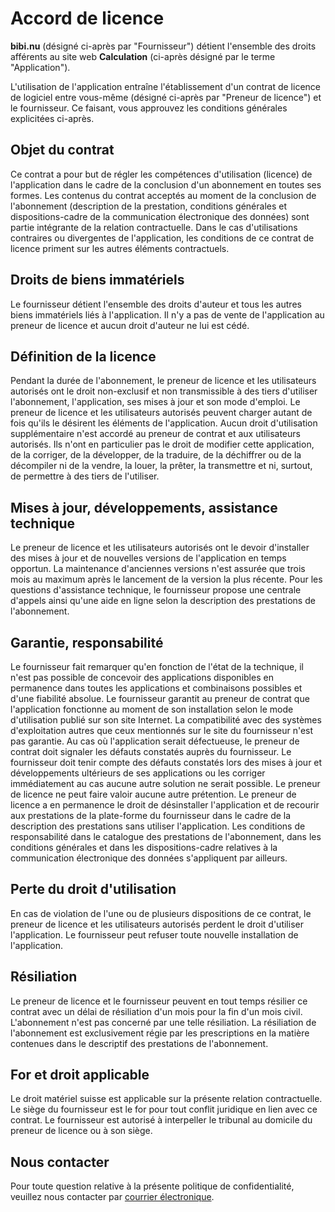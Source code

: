 # Accord de licence

**bibi.nu** (désigné ci-après par "Fournisseur") détient l'ensemble des droits afférents au site
web **Calculation** (ci-après désigné par le terme "Application").

L'utilisation de l'application entraîne l'établissement d'un contrat de licence de logiciel
entre vous-même (désigné ci-après par "Preneur de licence") et le fournisseur. Ce faisant, vous
approuvez les conditions générales explicitées ci-après.

## Objet du contrat

Ce contrat a pour but de régler les compétences d'utilisation (licence) de l'application dans le
cadre de la conclusion d'un abonnement en toutes ses formes. Les contenus du contrat acceptés au
moment de la conclusion de l'abonnement (description de la prestation, conditions générales et
dispositions-cadre de la communication électronique des données) sont partie intégrante de la
relation contractuelle. Dans le cas d'utilisations contraires ou divergentes de l'application,
les conditions de ce contrat de licence priment sur les autres éléments contractuels.

## Droits de biens immatériels

Le fournisseur détient l'ensemble des droits d'auteur et tous les autres biens immatériels liés
à l'application. Il n'y a pas de vente de l'application au preneur de licence et aucun droit
d'auteur ne lui est cédé.

## Définition de la licence

Pendant la durée de l'abonnement, le preneur de licence et les utilisateurs autorisés ont le
droit non-exclusif et non transmissible à des tiers d'utiliser l'abonnement, l'application, ses
mises à jour et son mode d'emploi. Le preneur de licence et les utilisateurs autorisés peuvent
charger autant de fois qu'ils le désirent les éléments de l'application. Aucun droit
d'utilisation supplémentaire n'est accordé au preneur de contrat et aux utilisateurs autorisés.
Ils n'ont en particulier pas le droit de modifier cette application, de la corriger, de la
développer, de la traduire, de la déchiffrer ou de la décompiler ni de la vendre, la louer, la
prêter, la transmettre et ni, surtout, de permettre à des tiers de l'utiliser.

## Mises à jour, développements, assistance technique

Le preneur de licence et les utilisateurs autorisés ont le devoir d'installer des mises à jour
et de nouvelles versions de l'application en temps opportun. La maintenance d'anciennes versions
n'est assurée que trois mois au maximum après le lancement de la version la plus récente. Pour
les questions d'assistance technique, le fournisseur propose une centrale d'appels ainsi qu'une
aide en ligne selon la description des prestations de l'abonnement.

## Garantie, responsabilité

Le fournisseur fait remarquer qu'en fonction de l'état de la technique, il n'est pas possible de
concevoir des applications disponibles en permanence dans toutes les applications et
combinaisons possibles et d'une fiabilité absolue. Le fournisseur garantit au preneur de contrat
que l'application fonctionne au moment de son installation selon le mode d'utilisation publié
sur son site Internet. La compatibilité avec des systèmes d'exploitation autres que ceux
mentionnés sur le site du fournisseur n'est pas garantie. Au cas où l'application serait
défectueuse, le preneur de contrat doit signaler les défauts constatés auprès du fournisseur. Le
fournisseur doit tenir compte des défauts constatés lors des mises à jour et développements
ultérieurs de ses applications ou les corriger immédiatement au cas aucune autre solution ne
serait possible. Le preneur de licence ne peut faire valoir aucune autre prétention. Le preneur
de licence a en permanence le droit de désinstaller l'application et de recourir aux prestations
de la plate-forme du fournisseur dans le cadre de la description des prestations sans utiliser
l'application. Les conditions de responsabilité dans le catalogue des prestations de
l'abonnement, dans les conditions générales et dans les dispositions-cadre relatives à la
communication électronique des données s'appliquent par ailleurs.

## Perte du droit d'utilisation

En cas de violation de l'une ou de plusieurs dispositions de ce contrat, le preneur de licence
et les utilisateurs autorisés perdent le droit d'utiliser l'application. Le fournisseur peut
refuser toute nouvelle installation de l'application.

## Résiliation

Le preneur de licence et le fournisseur peuvent en tout temps résilier ce contrat avec un délai
de résiliation d'un mois pour la fin d'un mois civil. L'abonnement n'est pas concerné par une
telle résiliation. La résiliation de l'abonnement est exclusivement régie par les prescriptions
en la matière contenues dans le descriptif des prestations de l'abonnement.

## For et droit applicable

Le droit matériel suisse est applicable sur la présente relation contractuelle. Le siège du
fournisseur est le for pour tout conflit juridique en lien avec ce contrat. Le fournisseur est
autorisé à interpeller le tribunal au domicile du preneur de licence ou à son siège.

## Nous contacter

Pour toute question relative à la présente politique de confidentialité, veuillez nous contacter
par [courrier électronique](mailto:calculation@bibi.nu?subject=Calculation).
